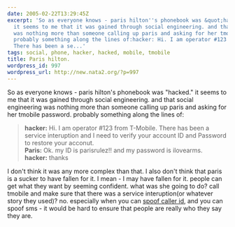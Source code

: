 ```yaml
---
date: 2005-02-22T13:29:45Z
excerpt: 'So as everyone knows - paris hilton''s phonebook was &quot;hacked.&quot;
  it seems to me that it was gained through social engineering. and that social engineering
  was nothing more than someone calling up paris and asking for her tmobile password.
  probably something along the lines of:hacker: Hi. I am operator #123 from T-Mobile.
  There has been a se...'
tags: social, phone, hacker, hacked, mobile, tmobile
title: Paris hilton.
wordpress_id: 997
wordpress_url: http://new.nata2.org/?p=997
---
```


<p align="left">So as everyone knows - paris hilton's phonebook was &quot;hacked.&quot; it seems to me that it was gained through social engineering. and that social engineering was nothing more than someone calling up paris and asking for her tmobile password. probably something along the lines of:</p><blockquote><strong>hacker:</strong> Hi. I am operator #123 from T-Mobile. There has been a service interuption and I need to verify your account ID and Password to restore your acconut. <br /><strong>Paris:</strong> Ok. my ID is parisrulez!! and my password is ilovearms.<br /><strong>hacker:</strong> thanks<br /></blockquote><p align="left">I don't think it was any more complex than that. I also don't think that paris is a sucker to have fallen for it. I mean - I may have fallen for it. people can get what they want by seeming confident. what was she going to do? call tmobile and make sure that there was a service interuption(or whatever story they used)? no. especially when you can <a href="http://www.camophone.com/" target="_self">spoof caller id</a>, and you can spoof sms - it would be hard to ensure that people are really who they say they are. </p>
